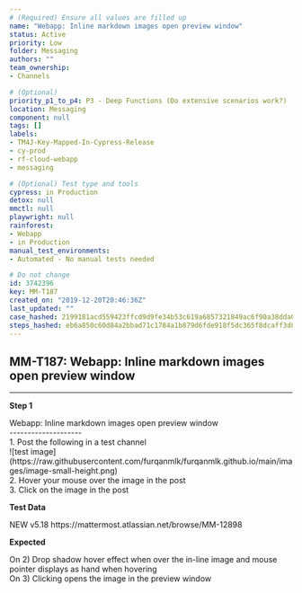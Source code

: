 ```yaml
---
# (Required) Ensure all values are filled up
name: "Webapp: Inline markdown images open preview window"
status: Active
priority: Low
folder: Messaging
authors: ""
team_ownership: 
- Channels

# (Optional)
priority_p1_to_p4: P3 - Deep Functions (Do extensive scenarios work?)
location: Messaging
component: null
tags: []
labels: 
- TM4J-Key-Mapped-In-Cypress-Release
- cy-prod
- rf-cloud-webapp
- messaging

# (Optional) Test type and tools
cypress: in Production
detox: null
mmctl: null
playwright: null
rainforest: 
- Webapp
- in Production
manual_test_environments: 
- Automated - No manual tests needed

# Do not change
id: 3742396
key: MM-T187
created_on: "2019-12-20T20:46:36Z"
last_updated: ""
case_hashed: 2199181acd559423ffcd9d9fe34b53c619a6857321849ac6f90a38dda0ea9fa357b06220f5e1b2e6c2d6557aa16f9a5b
steps_hashed: eb6a850c60d84a2bbad71c1784a1b879d6fde918f5dc365f8dcaff3d80ffd55a489362a3a533c800630819a06b4a6fd1
---
```


<!-- (Auto-generated) Based on frontmatter's "key" and "name" -->

## MM-T187: Webapp: Inline markdown images open preview window

---

**Step 1**

Webapp: Inline markdown images open preview window\
\--------------------\
1\. Post the following in a test channel\
!\[test image]\(https\://raw\.githubusercontent.com/furqanmlk/furqanmlk.github.io/main/images/image-small-height.png)\
2\. Hover your mouse over the image in the post\
3\. Click on the image in the post

**Test Data**

NEW v5.18 https\://mattermost.atlassian.net/browse/MM-12898

**Expected**

On 2) Drop shadow hover effect when over the in-line image and mouse pointer displays as hand when hovering\
On 3) Clicking opens the image in the preview window
